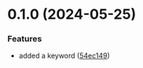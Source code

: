 # 0.1.0 (2024-05-25)


### Features

* added a keyword ([54ec149](https://github.com/asdotdev/react-list/commit/54ec14992e274e2884c5058a27477a53c19c48b2))



